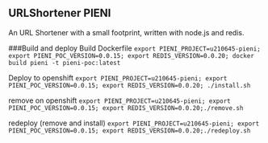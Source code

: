 ## URLShortener PIENI

An URL Shortener with a small footprint, written with node.js and redis.


###Build and deploy
Build Dockerfile
```export PIENI_PROJECT=u210645-pieni; export PIENI_POC_VERSION=0.0.15; export REDIS_VERSION=0.0.20; docker build pieni -t pieni-poc:latest```

Deploy to openshift
```export PIENI_PROJECT=u210645-pieni; export PIENI_POC_VERSION=0.0.15; export REDIS_VERSION=0.0.20; ./install.sh```

remove on openshift
```export PIENI_PROJECT=u210645-pieni; export PIENI_POC_VERSION=0.0.15; export REDIS_VERSION=0.0.20;./remove.sh```

redeploy (remove and install)
```export PIENI_PROJECT=u210645-pieni; export PIENI_POC_VERSION=0.0.15; export REDIS_VERSION=0.0.20;./redeploy.sh```
